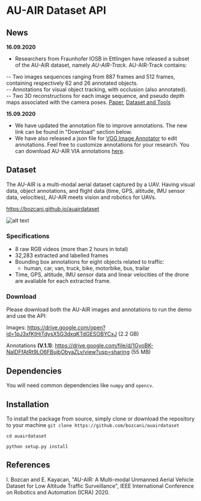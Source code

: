 
# AU-AIR Dataset API

## News
**16.09.2020**
- Researchers from Fraunhofer IOSB in Ettlingen have released a subset of the AU-AIR dataset, namely *AU-AIR-Track*. AU-AIR-Track contains:

-- Two images sequences ranging from 887 frames and 512 frames, containing respectively 62 and 26 annotated objects.  
-- Annotations for visual object tracking, with occlusion (also annotated).  
-- Two 3D reconstructions for each image sequence, and pseudo depth maps associated with the camera poses.
 [Paper](https://arxiv.org/abs/2008.02834),  [Dataset and Tools](https://drive.google.com/file/d/1tDk12BwDdrQp7eFcnONSpjkpvnrNxJx3/view?usp=sharing)

**15.09.2020**
- We have updated the annotation file to improve annotations. The new link can be found in "Download" section below.
- We have also released a json file for [VGG Image Annotator](http://www.robots.ox.ac.uk/~vgg/software/via/) to edit annotations. Feel free to customize annotations for your research. You can download AU-AIR VIA annotations [here](https://drive.google.com/file/d/1OGAbPMddQKgZ99VzRO91__d9SfnkclHK/view?usp=sharing).


## Dataset
The AU-AIR is a multi-modal aerial dataset captured by a UAV. Having visual data, object annotations, and flight data (time, GPS, altitude, IMU sensor data, velocities), AU-AIR meets vision and robotics for UAVs.

https://bozcani.github.io/auairdataset

![alt text](https://raw.githubusercontent.com/bozcani/auairdataset/master/intro.jpg) 

### Specifications
- 8 raw RGB videos (more than 2 hours in total)
- 32,283 extracted and labelled frames
- Bounding box annotations for eight objects related to traffic:
	- human, car, van, truck, bike, motorbike, bus, trailar
- Time, GPS, altitude, IMU sensor data and linear velocities of the drone are avaliable for each extracted frame.

### Download
Please download both the AU-AIR images and annotations to run the demo and use the API:

Images: https://drive.google.com/open?id=1pJ3xfKtHiTdysX5G3dxqKTdGESOBYCxJ (2.2 GB)

Annotations **(V.1.1)**: https://drive.google.com/file/d/1GyoBK-NalDFfAtRt9LO6FBujbObyaZLv/view?usp=sharing (55 MB)

## Dependencies
You will need common dependencies like `numpy` and `opencv`.

## Installation
To install the package from source, simply clone or download the repository to your machine
`git clone https://github.com/bozcani/auairdataset`

`cd auairdataset`

`python setup.py install`

## References

I. Bozcan and E. Kayacan, "AU-AIR: A Multi-modal Unmanned Aerial Vehicle Dataset for Low Altitude Traffic Surveillance", IEEE International Conference on Robotics and Automation (ICRA) 2020.


